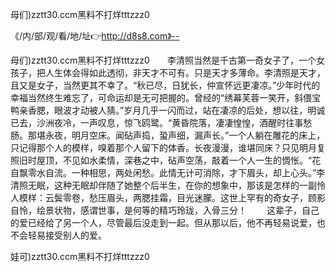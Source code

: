 母们)zztt30.ccm黑料不打烊tttzzz0

《/内/部/观/看/地/址👉http://d8s8.com》--

母们)zztt30.ccm黑料不打烊tttzzz0　　李清照当然是千古第一奇女子了，一个女孩子，把人生体会得如此透彻，非天才不可有。只是天才多薄命。李清照是天才，且又是女子，当然更其不幸了。“秋已尽，日犹长，仲宣怀远更凄凉。”少年时代的幸福当然终生难忘了，可命运却是无可把握的。曾经的“绣幕芙蓉一笑开，斜偎宝鸭亲香腮，眼波才动被人猜。”岁月几乎一闪而过，站在凄凉的后处，想以往，明诚已去，沙洲夜冷，一声叹息，惊飞鸥鹭。“黄昏院落，凄凄惶惶，酒醒时往事愁肠。那堪永夜，明月空床。闻砧声捣，蛩声细，漏声长。”一个人躺在雕花的床上，只记得那个人的模样，嗅着那个人留下的体香。长夜漫漫，谁堪同床？只见明月复照旧时屋顶，不见如水柔情，深巷之中，砧声空荡，敲着一个人一生的惆怅。“花自飘零水自流。一种相思，两处闲愁。此情无计可消除，才下眉头，却上心头。”李清照无眠，这种无眠却伴随了她整个后半生，在你的想象中，那该是怎样的一副怜人模样：云鬓零卷，愁压眉头，两腮挂霜，目光迷朦。这世上罕有的奇女子，顾影自怜，绘景状物，感谓世事，是何等的精巧玲珑，入骨三分！
　　这辈子，自己的爱已经给了另一个人，尽管最后没走到一起。但从那以后，他不再轻易说爱，也不会轻易接受别人的爱。





娃可)zztt30.ccm黑料不打烊tttzzz0
